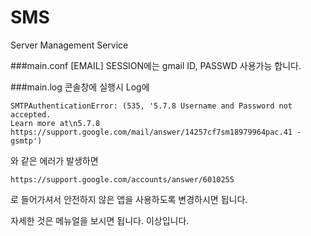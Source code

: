 # SMS
Server Management Service 

###main.conf
[EMAIL] SESSION에는 gmail ID, PASSWD 사용가능 합니다.

###main.log
콘솔창에 실행시 Log에 
```
SMTPAuthenticationError: (535, '5.7.8 Username and Password not accepted. 
Learn more at\n5.7.8  https://support.google.com/mail/answer/14257cf7sm18979964pac.41 - gsmtp')
```
와 같은 에러가 발생하면 
```
https://support.google.com/accounts/answer/6010255
```
로 들어가셔서 안전하지 않은 앱을 사용하도록 변경하시면 됩니다.

자세한 것은 메뉴얼을 보시면 됩니다. 
이상입니다.
